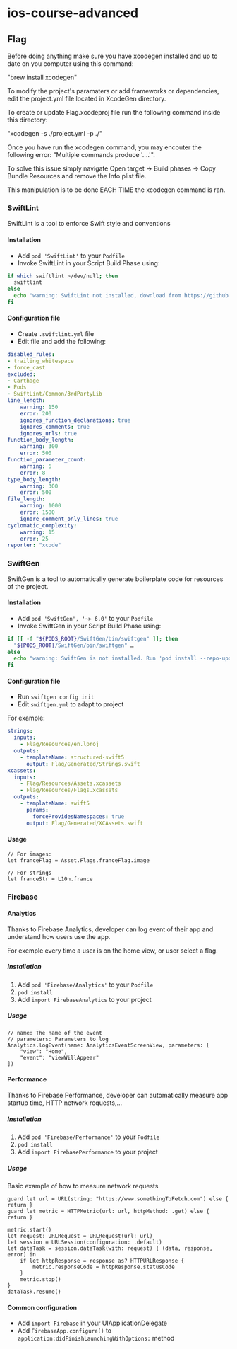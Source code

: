 # ios-course-advanced

## Flag


Before doing anything make sure you have xcodegen installed and up to date on you computer using this command:

"brew install xcodegen"


To modify the project's paramaters or add frameworks or dependencies, edit the project.yml file located in XcodeGen directory.


To create or update Flag.xcodeproj file run the following command inside this directory:

"xcodegen -s ./project.yml -p ./"


Once you have run the xcodegen command, you may encouter the following error: "Multiple commands produce '....'".

To solve this issue simply navigate Open target -> Build phases -> Copy Bundle Resources and remove the Info.plist file.

This manipulation is to be done EACH TIME the xcodegen command is ran.

### SwiftLint

SwiftLint is a tool to enforce Swift style and conventions

#### Installation

- Add `pod 'SwiftLint'` to your `Podfile`
- Invoke SwiftLint in your Script Build Phase using:

```sh
if which swiftlint >/dev/null; then
  swiftlint
else
  echo "warning: SwiftLint not installed, download from https://github.com/realm/SwiftLint"
fi
```

#### Configuration file

- Create `.swiftlint.yml` file
- Edit file and add the following:

```yaml
disabled_rules:
- trailing_whitespace
- force_cast
excluded:
- Carthage
- Pods
- SwiftLint/Common/3rdPartyLib
line_length:
    warning: 150
    error: 200
    ignores_function_declarations: true
    ignores_comments: true
    ignores_urls: true
function_body_length:
    warning: 300
    error: 500
function_parameter_count:
    warning: 6
    error: 8
type_body_length:
    warning: 300
    error: 500
file_length:
    warning: 1000
    error: 1500
    ignore_comment_only_lines: true
cyclomatic_complexity:
    warning: 15
    error: 25
reporter: "xcode"
```

### SwiftGen

SwiftGen is a tool to automatically generate boilerplate code for resources of the project.

#### Installation

- Add `pod 'SwiftGen', '~> 6.0'` to your `Podfile`
- Invoke SwiftGen in your Script Build Phase using:

```sh
if [[ -f "${PODS_ROOT}/SwiftGen/bin/swiftgen" ]]; then
  "${PODS_ROOT}/SwiftGen/bin/swiftgen" …
else
  echo "warning: SwiftGen is not installed. Run 'pod install --repo-update' to install it."
fi
```

#### Configuration file

- Run `swiftgen config init`
- Edit `swiftgen.yml` to adapt to project

For example:
```yaml
strings:
  inputs:
    - Flag/Resources/en.lproj
  outputs:
    - templateName: structured-swift5
      output: Flag/Generated/Strings.swift
xcassets:
  inputs:
    - Flag/Resources/Assets.xcassets
    - Flag/Resources/Flags.xcassets
  outputs:
    - templateName: swift5
      params:
        forceProvidesNamespaces: true
      output: Flag/Generated/XCAssets.swift
```

#### Usage

```
// For images:
let franceFlag = Asset.Flags.franceFlag.image

// For strings
let franceStr = L10n.france
```

### Firebase

#### Analytics

Thanks to Firebase Analytics, developer can log event of their app and understand how users use the app.

For exemple every time a user is on the home view, or user select a flag.

##### Installation

1. Add `pod 'Firebase/Analytics'` to your `Podfile`
2. `pod install`
3. Add `import FirebaseAnalytics` to your project

##### Usage

```
// name: The name of the event
// parameters: Parameters to log
Analytics.logEvent(name: AnalyticsEventScreenView, parameters: [
    "view": "Home",
    "event": "viewWillAppear"
])
```
#### Performance

Thanks to Firebase Performance, developer can automatically measure app startup time, HTTP network requests,...

##### Installation

1. Add `pod 'Firebase/Performance'` to your `Podfile`
2. `pod install`
3. Add `import FirebasePerformance` to your project

##### Usage

Basic example of how to measure network requests 

```
guard let url = URL(string: "https://www.somethingToFetch.com") else { return }
guard let metric = HTTPMetric(url: url, httpMethod: .get) else { return }

metric.start()
let request: URLRequest = URLRequest(url: url)
let session = URLSession(configuration: .default)
let dataTask = session.dataTask(with: request) { (data, response, error) in
    if let httpResponse = response as? HTTPURLResponse {
        metric.responseCode = httpResponse.statusCode
    }
    metric.stop()
}
dataTask.resume()
```

#### Common configuration

- Add `import Firebase` in your UIApplicationDelegate
- Add `FirebaseApp.configure()` to `application:didFinishLaunchingWithOptions:` method
